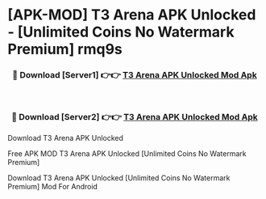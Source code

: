 # [APK-MOD] T3 Arena APK Unlocked - [Unlimited Coins No Watermark Premium] rmq9s



<div align="center">
<h3>🔴 Download [Server1] 👉👉 <a href="https://momento.my/?title=T3_Arena_APK_Unlocked">T3 Arena APK Unlocked Mod Apk</a></h3><br>

<h3>🔴 Download [Server2] 👉👉 <a href="https://momento.my/?title=T3_Arena_APK_Unlocked">T3 Arena APK Unlocked Mod Apk</a></h3>
</div>



Download T3 Arena APK Unlocked 

Free APK MOD T3 Arena APK Unlocked [Unlimited Coins No Watermark Premium]

Download T3 Arena APK Unlocked [Unlimited Coins No Watermark Premium] Mod For Android
